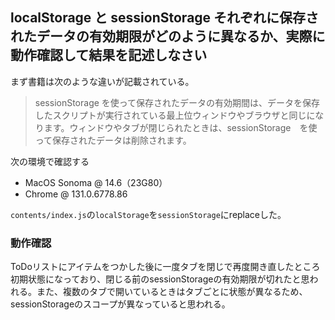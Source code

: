 ## localStorage と sessionStorage それぞれに保存されたデータの有効期限がどのように異なるか、実際に動作確認して結果を記述しなさい

まず書籍は次のような違いが記載されている。

> sessionStorage を使って保存されたデータの有効期間は、データを保存したスクリプトが実行されている最上位ウィンドウやブラウザと同じになります。ウィンドウやタブが閉じられたときは、sessionStorage　を使って保存されたデータは削除されます。

次の環境で確認する

- MacOS Sonoma @ 14.6（23G80）
- Chrome @ 131.0.6778.86

`contents/index.js`の`localStorage`を`sessionStorage`にreplaceした。

### 動作確認

ToDoリストにアイテムをつかした後に一度タブを閉じで再度開き直したところ初期状態になっており、閉じる前のsessionStorageの有効期限が切れたと思われる。また、複数のタブで開いているときはタブごとに状態が異なるため、sessionStorageのスコープが異なっていると思われる。
